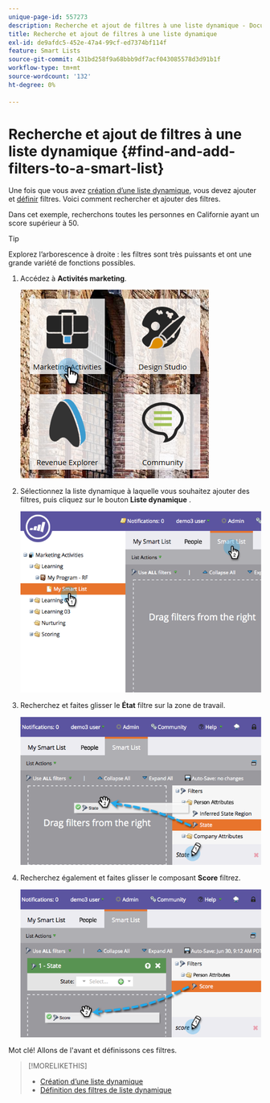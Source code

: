 ```yaml
---
unique-page-id: 557273
description: Recherche et ajout de filtres à une liste dynamique - Documents Marketo - Documentation du produit
title: Recherche et ajout de filtres à une liste dynamique
exl-id: de9afdc5-452e-47a4-99cf-ed7374bf114f
feature: Smart Lists
source-git-commit: 431bd258f9a68bbb9df7acf043085578d3d91b1f
workflow-type: tm+mt
source-wordcount: '132'
ht-degree: 0%

---
```


# Recherche et ajout de filtres à une liste dynamique {#find-and-add-filters-to-a-smart-list}

Une fois que vous avez [création d’une liste dynamique](/help/marketo/product-docs/core-marketo-concepts/smart-lists-and-static-lists/creating-a-smart-list/create-a-smart-list.md), vous devez ajouter et [définir](/help/marketo/product-docs/core-marketo-concepts/smart-lists-and-static-lists/creating-a-smart-list/define-smart-list-filters.md) filtres. Voici comment rechercher et ajouter des filtres.

Dans cet exemple, recherchons toutes les personnes en Californie ayant un score supérieur à 50.

>[!TIP]
>
>Explorez l’arborescence à droite : les filtres sont très puissants et ont une grande variété de fonctions possibles.

1. Accédez à **Activités marketing**.

   ![](assets/ma.png)

1. Sélectionnez la liste dynamique à laquelle vous souhaitez ajouter des filtres, puis cliquez sur le bouton **Liste dynamique** .

   ![](assets/two.png)

1. Recherchez et faites glisser le **État** filtre sur la zone de travail.

   ![](assets/three.png)

1. Recherchez également et faites glisser le composant **Score** filtrez.

   ![](assets/four.png)

Mot clé! Allons de l&#39;avant et définissons ces filtres.

>[!MORELIKETHIS]
>
>* [Création d’une liste dynamique](/help/marketo/product-docs/core-marketo-concepts/smart-lists-and-static-lists/creating-a-smart-list/create-a-smart-list.md)
>* [Définition des filtres de liste dynamique](/help/marketo/product-docs/core-marketo-concepts/smart-lists-and-static-lists/creating-a-smart-list/define-smart-list-filters.md)

